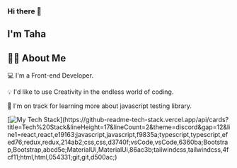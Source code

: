### Hi there 👋

## I'm Taha

## 👩‍💻  About Me
💻  I'm a Front-end Developer.

💡   I'd like to use Creativity in the endless world of coding.

🌱  I'm on track for learning more about javascript testing library.

[![My Tech Stack](https://github-readme-tech-stack.vercel.app/api/cards?title=Tech%20Stack&lineHeight=17&lineCount=2&theme=discord&gap=12&line1=react,react,e19163;javascript,javascript,f9835a;typescript,typescript,efed76;redux,redux,214ab2;css,css,d3740f;vsCode,vsCode,6360ba;Bootstrap,Bootstrap,abcd5e;MaterialUi,MaterialUi,86ac3b;tailwindcss,tailwindcss,4fcf11;html,html,054331;git,git,d500ac;)](https://github-readme-tech-stack.vercel.app/api/cards?title=Tech%20Stack&lineHeight=17&lineCount=2&theme=discord&gap=12&line1=react,react,e19163;javascript,javascript,f9835a;typescript,typescript,efed76;redux,redux,214ab2;css,css,d3740f;vsCode,vsCode,6360ba;Bootstrap,Bootstrap,abcd5e;MaterialUi,MaterialUi,86ac3b;tailwindcss,tailwindcss,4fcf11;html,html,054331;git,git,d500ac;)
